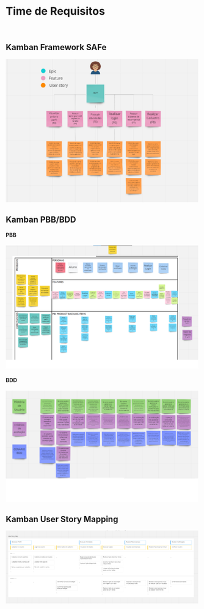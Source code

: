 # Time de Requisitos 
<br>


## Kamban Framework SAFe

![SAFe 3](./../img/safe_unidade_3.png)

## Kamban PBB/BDD

#### PBB
![PBB](./../img/PBB.png)

#### BDD
![BDD](./../img/BDD.png)

## Kamban User Story Mapping
![USM](./../img/USM.png)